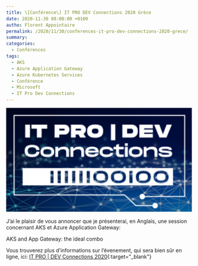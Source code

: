 ```yaml
---
title: \[Conférence\] IT PRO DEV Connections 2020 Grèce
date: 2020-11-30 08:00:00 +0100
autho: Florent Appointaire
permalink: /2020/11/30/conferences-it-pro-dev-connections-2020-grece/
summary:
categories:
  - Conférences
tags:
  - AKS
  - Azure Application Gateway
  - Azure Kubernetes Services
  - Conférence
  - Microsoft
  - IT Pro Dev Connections
---
```


![](/wp-content/uploads/2020/11/itprodev.png)

J’ai le plaisir de vous annoncer que je présenterai, en Anglais, une session concernant AKS et Azure Application Gateway:

AKS and App Gateway: the ideal combo

Vous trouverez plus d’informations sur l’évenement, qui sera bien sûr en ligne, ici: [IT PRO | DEV Connections 2020](https://www.itprodevconnections.gr/){:target="_blank"}